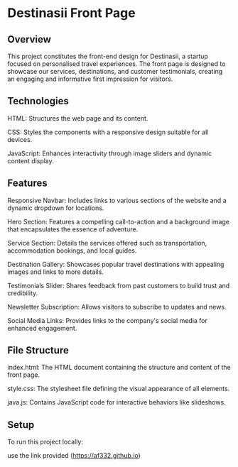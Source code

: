 # Destinasii Front Page

## Overview

This project constitutes the front-end design for Destinasii, a startup focused on personalised travel experiences. The front page is designed to showcase our services, destinations, and customer testimonials, creating an engaging and informative first impression for visitors.

## Technologies

HTML: Structures the web page and its content.

CSS: Styles the components with a responsive design suitable for all devices.

JavaScript: Enhances interactivity through image sliders and dynamic content display.

## Features

Responsive Navbar: Includes links to various sections of the website and a dynamic dropdown for locations.

Hero Section: Features a compelling call-to-action and a background image that encapsulates the essence of adventure.

Service Section: Details the services offered such as transportation, accommodation bookings, and local guides.

Destination Gallery: Showcases popular travel destinations with appealing images and links to more details.

Testimonials Slider: Shares feedback from past customers to build trust and credibility.

Newsletter Subscription: Allows visitors to subscribe to updates and news.

Social Media Links: Provides links to the company's social media for enhanced engagement.

## File Structure

index.html: The HTML document containing the structure and content of the front page.

style.css: The stylesheet file defining the visual appearance of all elements.

java.js: Contains JavaScript code for interactive behaviors like slideshows.

## Setup

To run this project locally:

use the link provided (https://af332.github.io)
